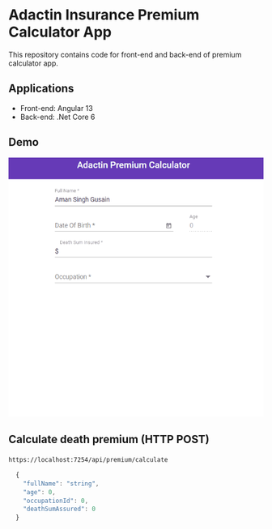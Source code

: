 # Adactin Insurance Premium Calculator App

This repository contains code for front-end and back-end of premium calculator app.



## Applications
* Front-end: Angular 13
* Back-end: .Net Core 6


## Demo
![Alt Text](DemoCalc.gif)

## Calculate death premium (HTTP POST)

``` https://localhost:7254/api/premium/calculate ```

```javascript
  {
    "fullName": "string",
    "age": 0,
    "occupationId": 0,
    "deathSumAssured": 0
  }
```

